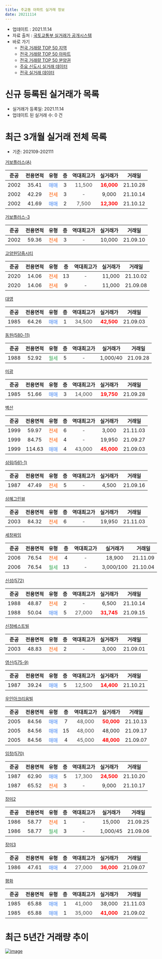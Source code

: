 ```yaml
---
title: 주교동 아파트 실거래 정보
date: 20211114
---
```


* 업데이트 : 2021.11.14
* 자료 출처 : [국토교통부 실거래가 공개시스템](http://rt.molit.go.kr)
* 바로 가기
    * [전국 거래량 TOP 50 지역](https://apt-info.github.io/apt-trade-info/tr)
    * [전국 거래량 TOP 50 아파트](https://apt-info.github.io/apt-trade-info/ta)
    * [전국 거래량 TOP 50 분양권](https://apt-info.github.io/apt-trade-info/tb)
    * [주요 신도시 실거래 데이터](https://apt-info.github.io/apt-trade-info/newtown)
    * [전국 실거래 데이터](https://apt-info.github.io/apt-trade-info/all)



<script async src="https://pagead2.googlesyndication.com/pagead/js/adsbygoogle.js"></script>
<!-- 기본광고 -->
<ins class="adsbygoogle"
     style="display:block"
     data-ad-client="ca-pub-1142216861245946"
     data-ad-slot="4805727019"
     data-ad-format="auto"
     data-full-width-responsive="true"></ins>
<script>
     (adsbygoogle = window.adsbygoogle || []).push({});
</script>


# 신규 등록된 실거래가 목록

* 실거래가 등록일: 2021.11.14
* 업데이트 된 실거래 수: 0 건




<script async src="https://pagead2.googlesyndication.com/pagead/js/adsbygoogle.js"></script>
<!-- 기본광고 -->
<ins class="adsbygoogle"
     style="display:block"
     data-ad-client="ca-pub-1142216861245946"
     data-ad-slot="4805727019"
     data-ad-format="auto"
     data-full-width-responsive="true"></ins>
<script>
     (adsbygoogle = window.adsbygoogle || []).push({});
</script>


# 최근 3개월 실거래 전체 목록
* 기준: 202109-202111


[거보플러스(A)](https://search.naver.com/search.naver?query=%EA%B1%B0%EB%B3%B4%ED%94%8C%EB%9F%AC%EC%8A%A4%28A%29)

|준공|전용면적|유형|층|역대최고가|실거래가|거래일|
|:---:|:---:|:---:|:---:|:---:|:---:|:---:|
|2002|35.41|<span style="color:#4285F3">매매</span>|3|<span style="color:#444444">11,500</span>|<b><span style="color:#FF0000">16,000</span></b>|21.10.28|
|2002|42.29|<span style="color:#FF5A00">전세</span>|3|<span style="color:#444444">-</span>|9,000|21.10.14|
|2002|41.69|<span style="color:#4285F3">매매</span>|2|<span style="color:#444444">7,500</span>|<b><span style="color:#FF0000">12,300</span></b>|21.10.12|

[거보플러스-3](https://search.naver.com/search.naver?query=%EA%B1%B0%EB%B3%B4%ED%94%8C%EB%9F%AC%EC%8A%A4-3)

|준공|전용면적|유형|층|역대최고가|실거래가|거래일|
|:---:|:---:|:---:|:---:|:---:|:---:|:---:|
|2002|59.36|<span style="color:#FF5A00">전세</span>|3|<span style="color:#444444">-</span>|10,000|21.09.10|

[고양원당줌시티](https://search.naver.com/search.naver?query=%EA%B3%A0%EC%96%91%EC%9B%90%EB%8B%B9%EC%A4%8C%EC%8B%9C%ED%8B%B0)

|준공|전용면적|유형|층|역대최고가|실거래가|거래일|
|:---:|:---:|:---:|:---:|:---:|:---:|:---:|
|2020|14.06|<span style="color:#FF5A00">전세</span>|13|<span style="color:#444444">-</span>|11,000|21.10.02|
|2020|14.06|<span style="color:#FF5A00">전세</span>|9|<span style="color:#444444">-</span>|11,000|21.09.08|

[대영](https://search.naver.com/search.naver?query=%EB%8C%80%EC%98%81)

|준공|전용면적|유형|층|역대최고가|실거래가|거래일|
|:---:|:---:|:---:|:---:|:---:|:---:|:---:|
|1985|64.26|<span style="color:#4285F3">매매</span>|1|<span style="color:#444444">34,500</span>|<b><span style="color:#FF0000">42,500</span></b>|21.09.03|

[동원(580-11)](https://search.naver.com/search.naver?query=%EB%8F%99%EC%9B%90%28580-11%29)

|준공|전용면적|유형|층|역대최고가|실거래가|거래일|
|:---:|:---:|:---:|:---:|:---:|:---:|:---:|
|1988|52.92|<span style="color:#34A853">월세</span>|5|<span style="color:#444444">-</span>|1,000/40|21.09.28|

[미광](https://search.naver.com/search.naver?query=%EB%AF%B8%EA%B4%91)

|준공|전용면적|유형|층|역대최고가|실거래가|거래일|
|:---:|:---:|:---:|:---:|:---:|:---:|:---:|
|1985|51.66|<span style="color:#4285F3">매매</span>|3|<span style="color:#444444">14,000</span>|<b><span style="color:#FF0000">19,750</span></b>|21.09.28|

[벽산](https://search.naver.com/search.naver?query=%EB%B2%BD%EC%82%B0)

|준공|전용면적|유형|층|역대최고가|실거래가|거래일|
|:---:|:---:|:---:|:---:|:---:|:---:|:---:|
|1999|59.97|<span style="color:#FF5A00">전세</span>|6|<span style="color:#444444">-</span>|3,000|21.11.03|
|1999|84.75|<span style="color:#FF5A00">전세</span>|4|<span style="color:#444444">-</span>|19,950|21.09.27|
|1999|114.63|<span style="color:#4285F3">매매</span>|4|<span style="color:#444444">43,000</span>|<b><span style="color:#FF0000">45,000</span></b>|21.09.03|

[삼림(561-1)](https://search.naver.com/search.naver?query=%EC%82%BC%EB%A6%BC%28561-1%29)

|준공|전용면적|유형|층|역대최고가|실거래가|거래일|
|:---:|:---:|:---:|:---:|:---:|:---:|:---:|
|1987|47.49|<span style="color:#FF5A00">전세</span>|5|<span style="color:#444444">-</span>|4,500|21.09.16|

[삼혜그린뷰](https://search.naver.com/search.naver?query=%EC%82%BC%ED%98%9C%EA%B7%B8%EB%A6%B0%EB%B7%B0)

|준공|전용면적|유형|층|역대최고가|실거래가|거래일|
|:---:|:---:|:---:|:---:|:---:|:---:|:---:|
|2003|84.32|<span style="color:#FF5A00">전세</span>|6|<span style="color:#444444">-</span>|19,950|21.11.03|

[세창짜임](https://search.naver.com/search.naver?query=%EC%84%B8%EC%B0%BD%EC%A7%9C%EC%9E%84)

|준공|전용면적|유형|층|역대최고가|실거래가|거래일|
|:---:|:---:|:---:|:---:|:---:|:---:|:---:|
|2006|76.54|<span style="color:#FF5A00">전세</span>|4|<span style="color:#444444">-</span>|18,900|21.11.09|
|2006|76.54|<span style="color:#34A853">월세</span>|13|<span style="color:#444444">-</span>|3,000/100|21.10.04|

[신성(572)](https://search.naver.com/search.naver?query=%EC%8B%A0%EC%84%B1%28572%29)

|준공|전용면적|유형|층|역대최고가|실거래가|거래일|
|:---:|:---:|:---:|:---:|:---:|:---:|:---:|
|1988|48.87|<span style="color:#FF5A00">전세</span>|2|<span style="color:#444444">-</span>|6,500|21.10.14|
|1988|50.04|<span style="color:#4285F3">매매</span>|5|<span style="color:#444444">27,000</span>|<b><span style="color:#FF0000">31,745</span></b>|21.09.15|

[신정베스트빌](https://search.naver.com/search.naver?query=%EC%8B%A0%EC%A0%95%EB%B2%A0%EC%8A%A4%ED%8A%B8%EB%B9%8C)

|준공|전용면적|유형|층|역대최고가|실거래가|거래일|
|:---:|:---:|:---:|:---:|:---:|:---:|:---:|
|2003|48.83|<span style="color:#FF5A00">전세</span>|2|<span style="color:#444444">-</span>|3,000|21.09.01|

[영신(575-9)](https://search.naver.com/search.naver?query=%EC%98%81%EC%8B%A0%28575-9%29)

|준공|전용면적|유형|층|역대최고가|실거래가|거래일|
|:---:|:---:|:---:|:---:|:---:|:---:|:---:|
|1987|39.24|<span style="color:#4285F3">매매</span>|5|<span style="color:#444444">12,500</span>|<b><span style="color:#FF0000">14,400</span></b>|21.10.21|

[우인아크리움빌](https://search.naver.com/search.naver?query=%EC%9A%B0%EC%9D%B8%EC%95%84%ED%81%AC%EB%A6%AC%EC%9B%80%EB%B9%8C)

|준공|전용면적|유형|층|역대최고가|실거래가|거래일|
|:---:|:---:|:---:|:---:|:---:|:---:|:---:|
|2005|84.56|<span style="color:#4285F3">매매</span>|7|<span style="color:#444444">48,000</span>|<b><span style="color:#FF0000">50,000</span></b>|21.10.13|
|2005|84.56|<span style="color:#4285F3">매매</span>|15|<span style="color:#444444">48,000</span>|48,000|21.09.17|
|2005|84.56|<span style="color:#4285F3">매매</span>|4|<span style="color:#444444">45,000</span>|<b><span style="color:#FF0000">48,000</span></b>|21.09.07|

[임창(570)](https://search.naver.com/search.naver?query=%EC%9E%84%EC%B0%BD%28570%29)

|준공|전용면적|유형|층|역대최고가|실거래가|거래일|
|:---:|:---:|:---:|:---:|:---:|:---:|:---:|
|1987|62.90|<span style="color:#4285F3">매매</span>|5|<span style="color:#444444">17,300</span>|<b><span style="color:#FF0000">24,500</span></b>|21.10.20|
|1987|65.52|<span style="color:#FF5A00">전세</span>|3|<span style="color:#444444">-</span>|9,000|21.10.17|

[장미2](https://search.naver.com/search.naver?query=%EC%9E%A5%EB%AF%B82)

|준공|전용면적|유형|층|역대최고가|실거래가|거래일|
|:---:|:---:|:---:|:---:|:---:|:---:|:---:|
|1986|58.77|<span style="color:#FF5A00">전세</span>|1|<span style="color:#444444">-</span>|15,000|21.09.25|
|1986|58.77|<span style="color:#34A853">월세</span>|3|<span style="color:#444444">-</span>|1,000/45|21.09.06|

[장미3](https://search.naver.com/search.naver?query=%EC%9E%A5%EB%AF%B83)

|준공|전용면적|유형|층|역대최고가|실거래가|거래일|
|:---:|:---:|:---:|:---:|:---:|:---:|:---:|
|1986|47.61|<span style="color:#4285F3">매매</span>|4|<span style="color:#444444">27,000</span>|<b><span style="color:#FF0000">36,000</span></b>|21.09.07|

[평화](https://search.naver.com/search.naver?query=%ED%8F%89%ED%99%94)

|준공|전용면적|유형|층|역대최고가|실거래가|거래일|
|:---:|:---:|:---:|:---:|:---:|:---:|:---:|
|1985|65.88|<span style="color:#4285F3">매매</span>|1|<span style="color:#444444">41,000</span>|38,000|21.11.03|
|1985|65.88|<span style="color:#4285F3">매매</span>|1|<span style="color:#444444">35,000</span>|<b><span style="color:#FF0000">41,000</span></b>|21.09.02|



<script async src="https://pagead2.googlesyndication.com/pagead/js/adsbygoogle.js"></script>
<!-- 기본광고 -->
<ins class="adsbygoogle"
     style="display:block"
     data-ad-client="ca-pub-1142216861245946"
     data-ad-slot="4805727019"
     data-ad-format="auto"
     data-full-width-responsive="true"></ins>
<script>
     (adsbygoogle = window.adsbygoogle || []).push({});
</script>


# 최근 5년간 거래량 추이


<div style="width:100%;">
    <canvas id="deal_progress" height="200"></canvas>
</div>

<script>
new Chart(document.getElementById("deal_progress"), {
    type: 'line',
    data: {
        labels: ['16.01','16.02','16.03','16.04','16.05','16.06','16.07','16.08','16.09','16.10','16.11','16.12','17.01','17.02','17.03','17.04','17.05','17.06','17.07','17.08','17.09','17.10','17.11','17.12','18.01','18.02','18.03','18.04','18.05','18.06','18.07','18.08','18.09','18.10','18.11','18.12','19.01','19.02','19.03','19.04','19.05','19.06','19.07','19.08','19.09','19.10','19.11','19.12','20.01','20.02','20.03','20.04','20.05','20.06','20.07','20.08','20.09','20.10','20.11','20.12','21.01','21.02','21.03','21.04','21.05','21.06','21.07','21.08','21.09','21.10','21.11'],
        datasets: [{
            label: '매매/분양권',
            data: [12,13,9,9,20,13,19,16,13,12,6,10,11,9,13,12,17,21,16,19,7,7,22,8,9,11,19,9,14,11,16,20,19,24,15,10,8,9,18,9,15,12,9,10,13,14,40,28,42,68,53,42,56,39,27,13,7,8,11,20,31,15,11,9,14,14,11,12,8,5,1],
            borderColor: "rgba(66, 133, 243, 1)",
            backgroundColor: "rgba(66, 133, 243, 0.05)",
            borderWidth: 1,
            pointRadius: 0,
            fill: false,
            lineTension: 0
        },{
            label: '전/월세',
            data: [7,6,8,7,5,8,9,8,11,12,7,6,6,14,17,12,12,5,14,5,13,11,12,3,9,7,16,14,9,9,7,14,16,8,9,10,12,6,8,8,4,9,9,10,8,11,12,6,12,21,17,25,24,13,18,14,13,9,44,33,18,7,8,8,11,10,9,11,8,5,3],
            borderColor: "rgba(255, 90, 0, 1)",
            backgroundColor: "rgba(255, 90, 0, 0.05)",
            borderWidth: 1,
            pointRadius: 0,
            fill: false,
            lineTension: 0
        },{
            label: '합계',
            data: [19,19,17,16,25,21,28,24,24,24,13,16,17,23,30,24,29,26,30,24,20,18,34,11,18,18,35,23,23,20,23,34,35,32,24,20,20,15,26,17,19,21,18,20,21,25,52,34,54,89,70,67,80,52,45,27,20,17,55,53,49,22,19,17,25,24,20,23,16,10,4],
            borderColor: "rgba(0, 0, 0, 1)",
            backgroundColor: "rgba(0, 0, 0, 0.03)",
            borderWidth: 0.1,
            pointRadius: 0,
            fill: true,
            lineTension: 0
        }
        ]
    },
    options: {
        responsive: true,
        title: {
            display: false
        },
        tooltips: {
            mode: 'index',
            intersect: false
        },
        hover: {
            mode: 'nearest',
            intersect: true
        },
        scales: {
            xAxes: [{
                display: true,
                scaleLabel: {
                    display: true,
                    labelString: '년/월'
                }
            }],
            yAxes: [{
                display: true,
                ticks: {
                    suggestedMin: 0,
                },
                scaleLabel: {
                    display: true,
                    labelString: '실거래 수'
                }
            }]
        }
    }
});

</script>


[![image](https://apt-info.github.io/images/2020-01-03-apt-trade-info/1024x500.png)](https://play.google.com/store/apps/details?id=com.aptinfo.apttradeinfo)


